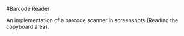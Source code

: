 #Barcode Reader

An implementation of a barcode scanner in screenshots (Reading the copyboard area).
